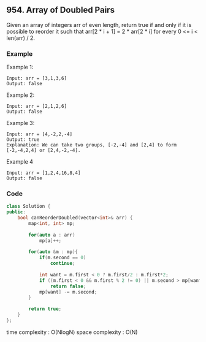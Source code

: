 ## 954. Array of Doubled Pairs

Given an array of integers arr of even length, return true if and only if it is possible to reorder it such that arr[2 * i + 1] = 2 * arr[2 * i] for every 0 <= i < len(arr) / 2.

### Example

Example 1:

```text
Input: arr = [3,1,3,6]
Output: false
```

Example 2:

```text
Input: arr = [2,1,2,6]
Output: false
```

Example 3:

```text
Input: arr = [4,-2,2,-4]
Output: true
Explanation: We can take two groups, [-2,-4] and [2,4] to form [-2,-4,2,4] or [2,4,-2,-4].
```

Example 4

```text
Input: arr = [1,2,4,16,8,4]
Output: false
```

### Code

```c++
class Solution {
public:
    bool canReorderDoubled(vector<int>& arr) {
        map<int, int> mp;
        
        for(auto a : arr)
            mp[a]++;
        
        for(auto &m : mp){
            if(m.second == 0)
                continue;
            
            int want = m.first < 0 ? m.first/2 : m.first*2;
            if ((m.first < 0 && m.first % 2 != 0) || m.second > mp[want]) 
                return false;
            mp[want] -= m.second;
        }
        
        return true;
    }
};
```

time complexity : O(NlogN)
space complexity : O(N)
